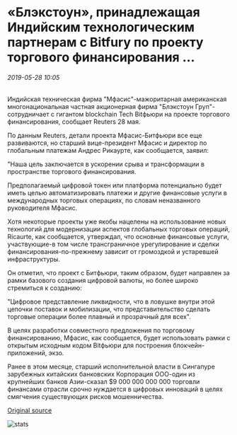 # «Блэкстоун», принадлежащая Индийским технологическим партнерам с Bitfury по проекту торгового финансирования ...

###### 2019-05-28 10:05

Индийская техническая фирма "Мфасис"-мажоритарная американская многонациональная частная акционерная фирма "Блэкстоун Груп"-сотрудничает с гигантом blockchain Tech Bitфьюри на проекте торгового финансирования, сообщает Reuters 28 мая.

По данным Reuters, детали проекта Мфасис-Битфьюри все еще развиваются, но старший вице-президент Мфасис и директор по глобальным платежам Андрес Рикаурте, как сообщается, заявил:

"Наша цель заключается в ускорении срыва и трансформации в пространстве торгового финансирования.

Предполагаемый цифровой токен или платформа потенциально будет иметь целью автоматизировать платежи и другие финансовые услуги в международных торговых операциях, по словам неназванного руководителя Мфасис.

Хотя некоторые проекты уже якобы нацелены на использование новых технологий для модернизации аспектов глобальных торговых операций, Ricaurte, как сообщается, утверждал, что основные финансовые услуги, участвующие-в том числе трансграничное урегулирование и сделки финансирования-по-прежнему зависит от громоздкой и устаревшей инфраструктуры.

Он отметил, что проект с Битфьюри, таким образом, будет направлен за рамки базового создания цифровой валюты, но более широко стремиться к созданию:

"Цифровое представление ликвидности, что в ловушке внутри этой цепочки поставок и мобилизации, что представительство сделать торговые операции более плавный и прозрачный для всех".

В целях разработки совместного предложения по торговому финансированию, Мфасис, как сообщается, будет использовать рамки с открытым исходным кодом Bitфьюри для построения блокчейн-приложений, экзо.

Ранее в этом месяце, старший исполнительной власти в Сингапуре зарубежных китайских банковских Корпорация ООО-один из крупнейших банков Азии-сказал $9 000 000 000 000 торговли финансами отрасли срочно нуждается в цифровых инноваций в целях смягчения существующих рисков мошенничества.

[Original source](https://cointelegraph.com/news/blackstone-majority-owned-indian-tech-firm-partners-with-bitfury-on-trade-finance-project)

![stats](https://c.statcounter.com/11760860/0/a89fa40b/1/ "stats")